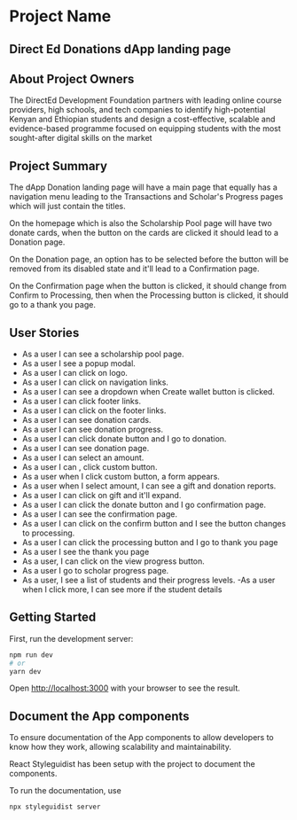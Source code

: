 # Project Name

## Direct Ed Donations dApp landing page

## About Project Owners

The DirectEd Development Foundation partners with leading online course providers, high schools, and tech companies to identify high-potential Kenyan and Ethiopian students and design a cost-effective, scalable and evidence-based programme focused on equipping students with the most sought-after digital skills on the market

## Project Summary

The dApp Donation landing page will have a main page that equally has a navigation menu leading to the Transactions and Scholar's Progress pages which will just contain the titles.

On the homepage which is also the Scholarship Pool page will have two donate cards, when the button on the cards are clicked it should lead to a Donation page.

On the Donation page, an option has to be selected before the button will be removed from its disabled state and it'll lead to a Confirmation page.

On the Confirmation page when the button is clicked, it should change from Confirm to Processing, then when the Processing button is clicked, it should go to a thank you page.

## User Stories

- As a user I can see a scholarship pool page.
- As a user I see a popup modal.
- As a user I can click on logo.
- As a user I can click on navigation links.
- As a user I can see a dropdown when Create wallet button is clicked.
- As a user I can click footer links.
- As a user I can click on the footer links.
- As a user I can see donation cards.
- As a user I can see donation progress.
- As a user I can click donate button and I go to donation.
- As a user I can see donation page.
- As a user I can select an amount.
- As a user I can , click custom button.
- As a user when I click custom button, a form appears.
- As a user when I select amount, I can see a gift and donation reports.
- As a user I can click on gift and it'll expand.
- As a user I can click the donate button and I go confirmation page.
- As a user I can see the confirmation page.
- As a user I can click on the confirm button and I see the button changes to processing.
- As a user I can click the processing button and I go to thank you page
- As a user I see the thank you page
- As a user, I can click on the view progress button.
- As a user I go to scholar progress page.
- As a user, I see a list of students and their progress levels.
  -As a user when I click more, I can see more if the student details

## Getting Started

First, run the development server:

```bash
npm run dev
# or
yarn dev
```

Open [http://localhost:3000](http://localhost:3000) with your browser to see the result.

## Document the App components

To ensure documentation of the App components to allow developers to know how they work, allowing scalability and maintainability.

React Styleguidist has been setup with the project to document the components.

To run the documentation, use

```
npx styleguidist server
```
